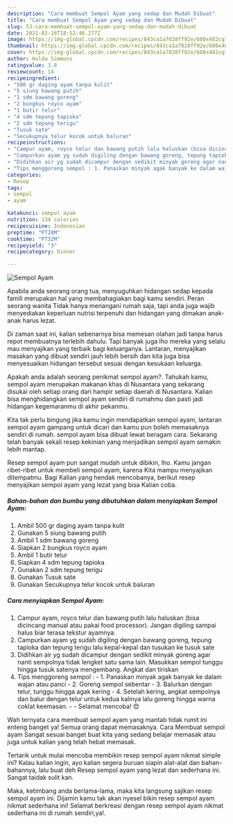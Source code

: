 ```yaml
---
description: "Cara membuat Sempol Ayam yang sedap dan Mudah Dibuat"
title: "Cara membuat Sempol Ayam yang sedap dan Mudah Dibuat"
slug: 53-cara-membuat-sempol-ayam-yang-sedap-dan-mudah-dibuat
date: 2021-02-16T18:52:46.277Z
image: https://img-global.cpcdn.com/recipes/843ca1a7028ff92e/680x482cq70/sempol-ayam-foto-resep-utama.jpg
thumbnail: https://img-global.cpcdn.com/recipes/843ca1a7028ff92e/680x482cq70/sempol-ayam-foto-resep-utama.jpg
cover: https://img-global.cpcdn.com/recipes/843ca1a7028ff92e/680x482cq70/sempol-ayam-foto-resep-utama.jpg
author: Hulda Simmons
ratingvalue: 3.8
reviewcount: 14
recipeingredient:
- "500 gr daging ayam tanpa kulit"
- "5 siung bawang putih"
- "1 sdm bawang goreng"
- "2 bungkus royco ayam"
- "1 butir telur"
- "4 sdm tepung tapioka"
- "2 sdm tepung terigu"
- "Tusuk sate"
- "Secukupnya telur kocok untuk baluran"
recipeinstructions:
- "Campur ayam, royco telur dan bawang putih lalu haluskan (bisa dicincang manual atau pakai food processor). Jangan digiling sampai halus biar terasa tekstur ayamnya."
- "Campurkan ayam yg sudah digiling dengan bawang goreng, tepung tapioka dan tepung terigu lalu kepal-kepal dan tusukan ke tusuk sate"
- "Didihkan air yg sudah dicampur dengan sedikit minyak goreng agar nanti sempolnya tidak lengket satu sama lain. Masukkan sempol tunggu hingga tusuk satenya mengembang. Angkat dan tiriskan"
- "Tips menggoreng sempol : 1. Panaskan minyak agak banyak ke dalam wajan atau panci 2. Goreng sempol sebentar 3. Balurkan dengan telur, tunggu hingga agak kering 4. Setelah kering, angkat sempolnya dan balur dengan telur untuk kedua kalinya lalu goreng hingga warna coklat keemasan.  Selamat mencoba! 😍"
categories:
- Resep
tags:
- sempol
- ayam

katakunci: sempol ayam 
nutrition: 134 calories
recipecuisine: Indonesian
preptime: "PT28M"
cooktime: "PT32M"
recipeyield: "3"
recipecategory: Dinner

---
```



![Sempol Ayam](https://img-global.cpcdn.com/recipes/843ca1a7028ff92e/680x482cq70/sempol-ayam-foto-resep-utama.jpg)

Apabila anda seorang orang tua, menyuguhkan hidangan sedap kepada famili merupakan hal yang membahagiakan bagi kamu sendiri. Peran seorang  wanita Tidak hanya menangani rumah saja, tapi anda juga wajib menyediakan keperluan nutrisi terpenuhi dan hidangan yang dimakan anak-anak harus lezat.

Di zaman  saat ini, kalian sebenarnya bisa memesan olahan jadi tanpa harus repot membuatnya terlebih dahulu. Tapi banyak juga lho mereka yang selalu mau menyajikan yang terbaik bagi keluarganya. Lantaran, menyajikan masakan yang dibuat sendiri jauh lebih bersih dan kita juga bisa menyesuaikan hidangan tersebut sesuai dengan kesukaan keluarga. 



Apakah anda adalah seorang penikmat sempol ayam?. Tahukah kamu, sempol ayam merupakan makanan khas di Nusantara yang sekarang disukai oleh setiap orang dari hampir setiap daerah di Nusantara. Kalian bisa menghidangkan sempol ayam sendiri di rumahmu dan pasti jadi hidangan kegemaranmu di akhir pekanmu.

Kita tak perlu bingung jika kamu ingin mendapatkan sempol ayam, lantaran sempol ayam gampang untuk dicari dan kamu pun boleh memasaknya sendiri di rumah. sempol ayam bisa dibuat lewat beragam cara. Sekarang telah banyak sekali resep kekinian yang menjadikan sempol ayam semakin lebih mantap.

Resep sempol ayam pun sangat mudah untuk dibikin, lho. Kamu jangan ribet-ribet untuk membeli sempol ayam, karena Kita mampu menyajikan ditempatmu. Bagi Kalian yang hendak mencobanya, berikut resep menyajikan sempol ayam yang lezat yang bisa Kalian coba.

<!--inarticleads1-->

##### Bahan-bahan dan bumbu yang dibutuhkan dalam menyiapkan Sempol Ayam:

1. Ambil 500 gr daging ayam tanpa kulit
1. Gunakan 5 siung bawang putih
1. Ambil 1 sdm bawang goreng
1. Siapkan 2 bungkus royco ayam
1. Ambil 1 butir telur
1. Siapkan 4 sdm tepung tapioka
1. Gunakan 2 sdm tepung terigu
1. Gunakan Tusuk sate
1. Gunakan Secukupnya telur kocok untuk baluran




<!--inarticleads2-->

##### Cara menyiapkan Sempol Ayam:

1. Campur ayam, royco telur dan bawang putih lalu haluskan (bisa dicincang manual atau pakai food processor). Jangan digiling sampai halus biar terasa tekstur ayamnya.
1. Campurkan ayam yg sudah digiling dengan bawang goreng, tepung tapioka dan tepung terigu lalu kepal-kepal dan tusukan ke tusuk sate
1. Didihkan air yg sudah dicampur dengan sedikit minyak goreng agar nanti sempolnya tidak lengket satu sama lain. Masukkan sempol tunggu hingga tusuk satenya mengembang. Angkat dan tiriskan
1. Tips menggoreng sempol : - 1. Panaskan minyak agak banyak ke dalam wajan atau panci - 2. Goreng sempol sebentar - 3. Balurkan dengan telur, tunggu hingga agak kering - 4. Setelah kering, angkat sempolnya dan balur dengan telur untuk kedua kalinya lalu goreng hingga warna coklat keemasan. -  - Selamat mencoba! 😍




Wah ternyata cara membuat sempol ayam yang mantab tidak rumit ini enteng banget ya! Semua orang dapat memasaknya. Cara Membuat sempol ayam Sangat sesuai banget buat kita yang sedang belajar memasak atau juga untuk kalian yang telah hebat memasak.

Tertarik untuk mulai mencoba membikin resep sempol ayam nikmat simple ini? Kalau kalian ingin, ayo kalian segera buruan siapin alat-alat dan bahan-bahannya, lalu buat deh Resep sempol ayam yang lezat dan sederhana ini. Sangat taidak sulit kan. 

Maka, ketimbang anda berlama-lama, maka kita langsung sajikan resep sempol ayam ini. Dijamin kamu tak akan nyesel bikin resep sempol ayam nikmat sederhana ini! Selamat berkreasi dengan resep sempol ayam nikmat sederhana ini di rumah sendiri,ya!.

